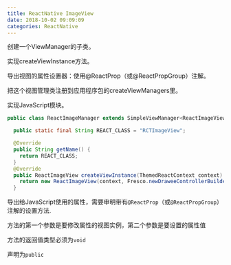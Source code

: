 ```yaml
---
title: ReactNative ImageView
date: 2018-10-02 09:09:09
categories: ReactNative
---
```

创建一个ViewManager的子类。

实现createViewInstance方法。

导出视图的属性设置器：使用@ReactProp（或@ReactPropGroup）注解。

把这个视图管理类注册到应用程序包的createViewManagers里。

实现JavaScript模块。

```java
public class ReactImageManager extends SimpleViewManager<ReactImageView> {

  public static final String REACT_CLASS = "RCTImageView";

  @Override
  public String getName() {
    return REACT_CLASS;
  }
  @Override
  public ReactImageView createViewInstance(ThemedReactContext context) {
    return new ReactImageView(context, Fresco.newDraweeControllerBuilder(), mCallerContext);
  }
```

导出给JavaScript使用的属性，需要申明带有`@ReactProp`（或`@ReactPropGroup`）注解的设置方法.

方法的第一个参数是要修改属性的视图实例，第二个参数是要设置的属性值

方法的返回值类型必须为`void`

声明为`public`

